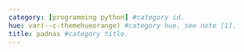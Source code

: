 ```yaml
---
category: [programming python] #category id.
hue: var(--c-themehueorange) #category hue. see note [1].
title: padnas #category title.
---
```

